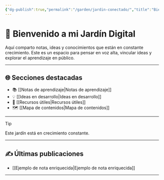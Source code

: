 ```yaml
---
{"dg-publish":true,"permalink":"/garden/jardin-conectado/","title":"Bienvenido a mi Jardín Digital","tags":["gardenEntry"]}
---
```



# 🌱 Bienvenido a mi Jardín Digital

Aquí comparto notas, ideas y conocimientos que están en constante crecimiento. Este es un espacio para pensar en voz alta, vincular ideas y explorar el aprendizaje en público.

---

## 🌐 Secciones destacadas

- 📚 [[Notas de aprendizaje\|Notas de aprendizaje]]
- 💡 [[Ideas en desarrollo\|Ideas en desarrollo]]
- 🧰 [[Recursos útiles\|Recursos útiles]]
- 🗺️ [[Mapa de contenidos\|Mapa de contenidos]]

---

> [!tip]
> Este jardín está en crecimiento constante. 

---

## ✍️ Últimas publicaciones

- [[Ejemplo de nota enriquecida\|Ejemplo de nota enriquecida]]

---
